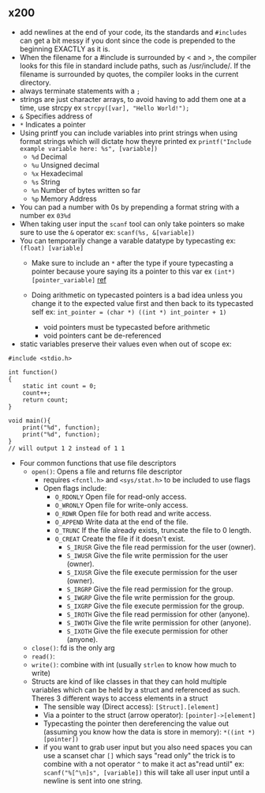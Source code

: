 ## x200
- add newlines at the end of your code, its the standards and ```#includes``` can get a bit messy if you dont since the code is prepended to the beginning EXACTLY as it is. 
- When the filename for a #include is surrounded by < and >, the compiler looks for this file in standard include paths, such as /usr/include/. If the filename is surrounded by quotes, the compiler looks in the current directory.
- always terminate statements with a ```;```
- strings are just character arrays, to avoid having to add them one at a time, use strcpy ex ```strcpy([var], "Hello World!");```
- ```&``` Specifies address of
- ```*``` Indicates a pointer
- Using printf you can include variables into print strings when using format strings which will dictate how theyre printed ex ```printf("Include example variable here: %s", [variable])```
    - ```%d``` Decimal
    - ```%u``` Unsigned decimal
    - ```%x``` Hexadecimal
    - ```%s``` String
    - ```%n``` Number of bytes written so far
    - ```%p```  Memory Address
- You can pad a number with 0s by prepending a format string with a number ex ```03%d```
- When taking user input the ```scanf``` tool can only take pointers so make sure to use the ```&``` operator ex: ```scanf(%s, &[variable])```
- You can temporarily change a varable datatype by typecasting ex: ```(float) [variable]```
    - Make sure to include an ```*``` after the type if youre typecasting a pointer because youre saying its a pointer to this var ex ```(int*) [pointer_variable]``` [ref](https://ecomputernotes.com/what-is-c/function-a-pointer/type-casting-of-pointers)

    - Doing arithmetic on typecasted pointers is a bad idea unless you change it to the expected value first and then back to its typecasted self ex: ```int_pointer = (char *) ((int *) int_pointer + 1)```
        - void pointers must be typecasted before arithmetic
        - void pointers cant be de-referenced
- static variables preserve their values even when out of scope ex:
```
#include <stdio.h>

int function()
{
    static int count = 0;
    count++;
    return count;
}

void main(){
    print("%d", function);
    print("%d", function);
}
// will output 1 2 instead of 1 1
```
- Four common functions that use file descriptors 
  - ```open()```: Opens a file and returns file descriptor
    - requires ```<fcntl.h>``` and ```<sys/stat.h>``` to be included to use flags
    - Open flags include:
      - ```O_RDONLY``` Open file for read-only access.
      - ```O_WRONLY``` Open file for write-only access.
      - ```O_RDWR``` Open file for both read and write access.
      - ```O_APPEND``` Write data at the end of the file.
      - ```O_TRUNC``` If the file already exists, truncate the file to 0 length.
      - ```O_CREAT``` Create the file if it doesn't exist.
        - ```S_IRUSR``` Give the file read permission for the user (owner).
        - ```S_IWUSR``` Give the file write permission for the user (owner).
        - ```S_IXUSR``` Give the file execute permission for the user (owner).
        - ```S_IRGRP``` Give the file read permission for the group.
        - ```S_IWGRP``` Give the file write permission for the group.
        - ```S_IXGRP``` Give the file execute permission for the group.
        - ```S_IROTH``` Give the file read permission for other (anyone).
        - ```S_IWOTH``` Give the file write permission for other (anyone).
        - ```S_IXOTH``` Give the file execute permission for other (anyone).
  - ```close()```: fd is the only arg
  - ```read()```: 
  - ```write()```: combine with int (usually ```strlen``` to know how much to write) 
  - Structs are kind of like classes in that they can hold multiple variables which can be held by a struct and referenced as such. Theres 3 different ways to access elements in a struct
    - The sensible way (Direct access): ```[Struct].[element]```
    - Via a pointer to the struct (arrow operator): ```[pointer]->[element]```
    - Typecasting the pointer then dereferencing the value out (assuming you know how the data is store in memory): ```*((int *) [pointer])```
    - if you want to grab user input but you also need spaces you can use a scanset char ```[]``` which says "read only" the trick is to combine with a not operator ```^``` to make it act as"read until" ex:  ```scanf("%[^\n]s", [variable])``` this will take all user input until a newline is sent into one string.   